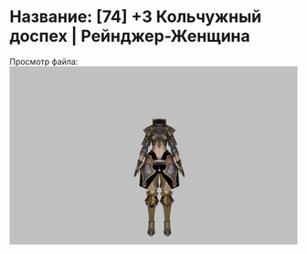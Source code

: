 # Название: [74] +3 Кольчужный доспех | Рейнджер-Женщина

Просмотр файла:
![p030002.png](p030002.png)
